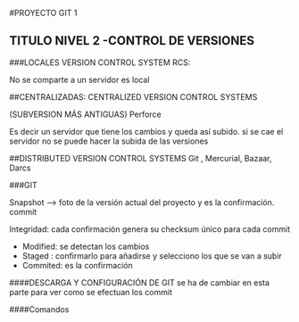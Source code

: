 #PROYECTO GIT 1

## TITULO NIVEL 2 -CONTROL DE VERSIONES

###LOCALES VERSION CONTROL SYSTEM
RCS: 

No se comparte a un servidor
es local

##CENTRALIZADAS: CENTRALIZED VERSION CONTROL SYSTEMS

(SUBVERSION MÁS ANTIGUAS)
Perforce

Es decir un servidor que tiene los cambios 
y queda así subido. 
si se cae el servidor no se puede hacer
la subida de las versiones

##DISTRIBUTED VERSION CONTROL SYSTEMS
Git , Mercurial, Bazaar, Darcs

###GIT

Snapshot --> foto de la versión actual del proyecto
y es la confirmación. commit

Integridad: cada confirmación genera su checksum
único para cada commit

* Modified: se detectan los cambios
* Staged : confirmarlo para añadirse y selecciono los que se van a subir
* Commited: es la confirmación

####DESCARGA Y CONFIGURACIÓN DE GIT
se ha de cambiar en esta parte para ver como se efectuan los commit

####Comandos 






